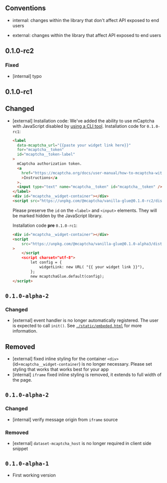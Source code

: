 ## Conventions

-   internal: changes within the library that don't affect API exposed to
    end users

-   external: changes within the library that affect API exposed to end
    users

## 0.1.0-rc2

### Fixed

-   [internal] typo

## 0.1.0-rc1

## Changed

-   [external] Installation code: We've added the ability to use mCaptcha with JavaScript disabled by
    [using a CLI tool](https://mcaptcha.org/docs/user-manual/cli). Installation code for `0.1.0-rc1`:

    ```html
    <label
      data-mcaptcha_url="{{paste your widget link here}}"
      for="mcaptcha__token"
      id="mcaptcha__token-label"
    >
      mCaptcha authorization token.
      <a
    	href="https://mcaptcha.org/docs/user-manual/how-to-mcaptcha-without-js/"
    	>Instructions</a
      >.
      <input type="text" name="mcaptcha__token" id="mcaptcha__token" />
    </label>
    <div id="mcaptcha__widget-container"></div>
    <script src="https://unpkg.com/@mcaptcha/vanilla-glue@0.1.0-rc2/dist/index.js"></script
    ```

    Please preserve the `id` on the `<label>` and `<input>` elements.
    They will be marked hidden by the JavaScript library.

    Installation code **pre** `0.1.0-rc1`:

    ```html
    <div id="mcaptcha__widget-container"></div>
    <script
    	src="https://unpkg.com/@mcaptcha/vanilla-glue@0.1.0-alpha3/dist/index.js"
    >
    	</script
    	<script charset="utf-8">
    		let config = {
    			widgetLink: new URL( "{{ your widget link }}"),
    		};
    		new mcaptchaGlue.default(config);
    </script>
    ```

## `0.1.0-alpha-2`

### Changed

-   [external] event handler is no longer automatically registered. The
    user is expected to call `init()`. See
    [`./static/embeded.html`](./static/embeded.html) for more information.

## Removed

-   [external] fixed inline styling for the container
    `<div>`(id=`mcaptcha__widget-container`) is no longer necessary.
    Please set styling that works that works best for your app
-   [internal] `iframe` fixed inline styling is removed, it extends to
    full width of the page.

## `0.1.0-alpha-2`

### Changed

-   [internal] verify message origin from `iframe` source

### Removed

-   [external] `dataset-mcaptcha_host` is no longer required in client
    side snippet

## `0.1.0-alpha-1`

-   First working version
